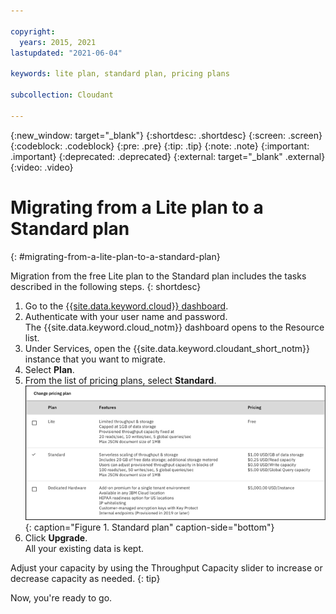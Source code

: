 ```yaml
---

copyright:
  years: 2015, 2021
lastupdated: "2021-06-04"

keywords: lite plan, standard plan, pricing plans

subcollection: Cloudant

---
```


{:new_window: target="_blank"}
{:shortdesc: .shortdesc}
{:screen: .screen}
{:codeblock: .codeblock}
{:pre: .pre}
{:tip: .tip}
{:note: .note}
{:important: .important}
{:deprecated: .deprecated}
{:external: target="_blank" .external}
{:video: .video}

<!-- Acrolinx: 2021-04-14 -->

# Migrating from a Lite plan to a Standard plan
{: #migrating-from-a-lite-plan-to-a-standard-plan}

Migration from the free Lite plan to the Standard plan includes the tasks described in the following steps. 
{: shortdesc}

1.  Go to the [{{site.data.keyword.cloud}} dashboard](https://cloud.ibm.com/).
2. Authenticate with your user name and password. <br>The {{site.data.keyword.cloud_notm}} dashboard opens to the Resource list.
3.  Under Services, open the {{site.data.keyword.cloudant_short_notm}} instance that you want to migrate. 
4.  Select **Plan**. 
5.  From the list of pricing plans, select **Standard**. <br> 
![Standard plan](../images/migrate3.png){: caption="Figure 1. Standard plan" caption-side="bottom"} 
6.  Click **Upgrade**.<br>
    All your existing data is kept.

Adjust your capacity by using the Throughput Capacity slider to increase or decrease capacity as needed.
{: tip} 
 
Now, you're ready to go.